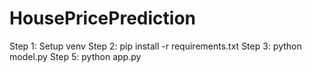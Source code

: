 # HousePricePrediction
Step 1: Setup venv
Step 2: pip install -r requirements.txt
Step 3: python model.py
Step 5: python app.py
